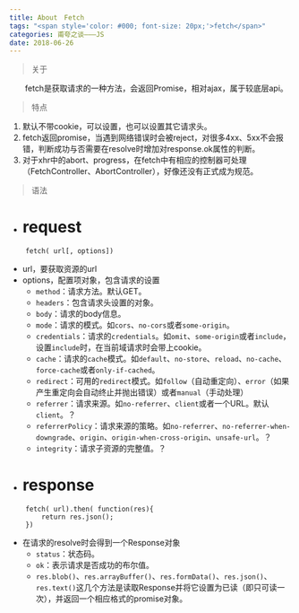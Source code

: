 ```yaml
---
title: About　Fetch
tags: "<span style='color: #000; font-size: 20px;'>fetch</span>"
categories: 甫夸之谈———JS
date: 2018-06-26
---
```


> 关于

　　fetch是获取请求的一种方法，会返回Promise，相对ajax，属于较底层api。
> 特点

1. 默认不带cookie，可以设置，也可以设置其它请求头。
2. fetch返回promise，当遇到网络错误时会被reject，对很多4xx、5xx不会报错，判断成功与否需要在resolve时增加对response.ok属性的判断。
3. 对于xhr中的abort、progress，在fetch中有相应的控制器可处理（FetchController、AbortController），好像还没有正式成为规范。

<!-- more -->
> 语法

* <h1 id="req">request</h1>
```
    fetch( url[, options])
```
 * url，要获取资源的url
 * options，配置项对象，包含请求的设置
   * `method`：请求方法。默认GET。
   * `headers`：包含请求头设置的对象。
   * `body`：请求的body信息。
   * `mode`：请求的模式。如`cors`、`no-cors`或者`some-origin`。
   * `credentials`：请求的`credentials`。如`omit`、`some-origin`或者`include`，设置`include`时，在当前域请求时会带上cookie。
   * `cache`：请求的`cache`模式。如`default`、`no-store`、`reload`、`no-cache`、`force-cache`或者`only-if-cached`。
   * `redirect`：可用的`redirect`模式。如`follow`（自动重定向）、`error`（如果产生重定向会自动终止并抛出错误）或者`manual`（手动处理）
   * `referrer`：请求来源。如`no-referrer`、`client`或者一个URL。默认`client`。？
   * `referrerPolicy`：请求来源的策略。如`no-referrer`、`no-referrer-when-downgrade`、`origin`、`origin-when-cross-origin`、`unsafe-url`。？
   * `integrity`：请求子资源的完整值。？
* <h1 id="res">response</h1>
```
    fetch( url).then( function(res){
        return res.json();
    })
```
 * 在请求的resolve时会得到一个Response对象
   * `status`：状态码。
   * `ok`：表示请求是否成功的布尔值。
   * `res.blob()`、`res.arrayBuffer()`、`res.formData()`、`res.json()`、`res.text()`这几个方法是读取Response并将它设置为已读（即只可读一次），并返回一个相应格式的promise对象。
